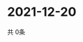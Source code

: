 # 2021-12-20
  共 0条

  <!-- BEGIN -->
  <!-- 最后更新时间Mon Dec 20 2021 16:07:07 GMT+0000 (Coordinated Universal Time) -->
  
  <!-- END -->
  
  